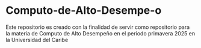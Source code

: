 # Computo-de-Alto-Desempe-o
Este repositorio es creado con la finalidad de servir como repositorio para la materia de Computo de Alto Desempeño en el periodo primavera 2025 en la Universidad del Caribe
